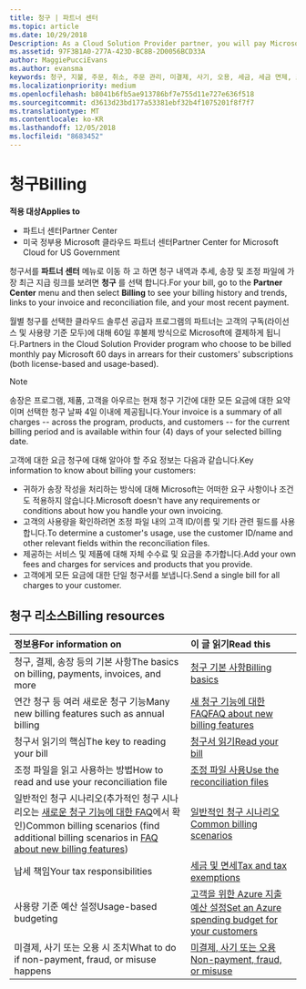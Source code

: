 ```yaml
---
title: 청구 | 파트너 센터
ms.topic: article
ms.date: 10/29/2018
Description: As a Cloud Solution Provider partner, you will pay Microsoft 60 days in arrears for the license-based and usage-based subscriptions of your customers.
ms.assetid: 97F3B1A0-277A-423D-BC8B-2D0056BCD33A
author: MaggiePucciEvans
ms.author: evansma
keywords: 청구, 지불, 주문, 취소, 주문 관리, 미결제, 사기, 오용, 세금, 세금 면제, 조정 파일
ms.localizationpriority: medium
ms.openlocfilehash: b8041b6fb5ae913786bf7e755d11e727e636f518
ms.sourcegitcommit: d3613d23bd177a53381ebf32b4f1075201f8f7f7
ms.translationtype: MT
ms.contentlocale: ko-KR
ms.lasthandoff: 12/05/2018
ms.locfileid: "8683452"
---
```

# <a name="billing"></a><span data-ttu-id="deb98-103">청구</span><span class="sxs-lookup"><span data-stu-id="deb98-103">Billing</span></span>

**<span data-ttu-id="deb98-104">적용 대상</span><span class="sxs-lookup"><span data-stu-id="deb98-104">Applies to</span></span>**

-  <span data-ttu-id="deb98-105">파트너 센터</span><span class="sxs-lookup"><span data-stu-id="deb98-105">Partner Center</span></span>
-  <span data-ttu-id="deb98-106">미국 정부용 Microsoft 클라우드 파트너 센터</span><span class="sxs-lookup"><span data-stu-id="deb98-106">Partner Center for Microsoft Cloud for US Government</span></span>
 
 
<span data-ttu-id="deb98-107">청구서를 **파트너 센터** 메뉴로 이동 하 고 하면 청구 내역과 추세, 송장 및 조정 파일에 가장 최근 지급 링크를 보려면 **청구** 를 선택 합니다.</span><span class="sxs-lookup"><span data-stu-id="deb98-107">For your bill, go to the **Partner Center** menu and then select **Billing** to see your billing history and trends, links to your invoice and reconciliation file, and your most recent payment.</span></span>

<span data-ttu-id="deb98-108">월별 청구를 선택한 클라우드 솔루션 공급자 프로그램의 파트너는 고객의 구독(라이선스 및 사용량 기준 모두)에 대해 60일 후불제 방식으로 Microsoft에 결제하게 됩니다.</span><span class="sxs-lookup"><span data-stu-id="deb98-108">Partners in the Cloud Solution Provider program who choose to be billed monthly pay Microsoft 60 days in arrears for their customers' subscriptions (both license-based and usage-based).</span></span>

> [!NOTE]  
> <span data-ttu-id="deb98-109">송장은 프로그램, 제품, 고객을 아우르는 현재 청구 기간에 대한 모든 요금에 대한 요약이며 선택한 청구 날짜 4일 이내에 제공됩니다.</span><span class="sxs-lookup"><span data-stu-id="deb98-109">Your invoice is a summary of all charges -- across the program, products, and customers -- for the current billing period and is available within four (4) days of your selected billing date.</span></span>

<span data-ttu-id="deb98-110">고객에 대한 요금 청구에 대해 알아야 할 주요 정보는 다음과 같습니다.</span><span class="sxs-lookup"><span data-stu-id="deb98-110">Key information to know about billing your customers:</span></span>

-   <span data-ttu-id="deb98-111">귀하가 송장 작성을 처리하는 방식에 대해 Microsoft는 어떠한 요구 사항이나 조건도 적용하지 않습니다.</span><span class="sxs-lookup"><span data-stu-id="deb98-111">Microsoft doesn't have any requirements or conditions about how you handle your own invoicing.</span></span>
-   <span data-ttu-id="deb98-112">고객의 사용량을 확인하려면 조정 파일 내의 고객 ID/이름 및 기타 관련 필드를 사용합니다.</span><span class="sxs-lookup"><span data-stu-id="deb98-112">To determine a customer's usage, use the customer ID/name and other relevant fields within the reconciliation files.</span></span>
-   <span data-ttu-id="deb98-113">제공하는 서비스 및 제품에 대해 자체 수수료 및 요금을 추가합니다.</span><span class="sxs-lookup"><span data-stu-id="deb98-113">Add your own fees and charges for services and products that you provide.</span></span>
-   <span data-ttu-id="deb98-114">고객에게 모든 요금에 대한 단일 청구서를 보냅니다.</span><span class="sxs-lookup"><span data-stu-id="deb98-114">Send a single bill for all charges to your customer.</span></span>

## <a name="billing-resources"></a><span data-ttu-id="deb98-115">청구 리소스</span><span class="sxs-lookup"><span data-stu-id="deb98-115">Billing resources</span></span>
|**<span data-ttu-id="deb98-116">정보용</span><span class="sxs-lookup"><span data-stu-id="deb98-116">For information on</span></span>**   |**<span data-ttu-id="deb98-117">이 글 읽기</span><span class="sxs-lookup"><span data-stu-id="deb98-117">Read this</span></span>**    |
|:-----------------------------|:-----------------|
|<span data-ttu-id="deb98-118">청구, 결제, 송장 등의 기본 사항</span><span class="sxs-lookup"><span data-stu-id="deb98-118">The basics on billing, payments, invoices, and  more</span></span>   |[<span data-ttu-id="deb98-119">청구 기본 사항</span><span class="sxs-lookup"><span data-stu-id="deb98-119">Billing basics</span></span>](billing-basics.md)
|<span data-ttu-id="deb98-120">연간 청구 등 여러 새로운 청구 기능</span><span class="sxs-lookup"><span data-stu-id="deb98-120">Many new billing features such as annual billing</span></span>   |[<span data-ttu-id="deb98-121">새 청구 기능에 대한 FAQ</span><span class="sxs-lookup"><span data-stu-id="deb98-121">FAQ about new billing features</span></span>](faq-about-new-billing-features.md)|
|<span data-ttu-id="deb98-122">청구서 읽기의 핵심</span><span class="sxs-lookup"><span data-stu-id="deb98-122">The key to reading your bill</span></span>   |[<span data-ttu-id="deb98-123">청구서 읽기</span><span class="sxs-lookup"><span data-stu-id="deb98-123">Read your bill</span></span>](read-your-bill.md)   |
|<span data-ttu-id="deb98-124">조정 파일을 읽고 사용하는 방법</span><span class="sxs-lookup"><span data-stu-id="deb98-124">How to read and use your reconciliation file</span></span>   |[<span data-ttu-id="deb98-125">조정 파일 사용</span><span class="sxs-lookup"><span data-stu-id="deb98-125">Use the reconciliation files</span></span>](use-the-reconciliation-files.md)|
|<span data-ttu-id="deb98-126">일반적인 청구 시나리오(추가적인 청구 시나리오는 [새로운 청구 기능에 대한 FAQ](faq-about-new-billing-features.md)에서 확인)</span><span class="sxs-lookup"><span data-stu-id="deb98-126">Common billing scenarios (find additional billing scenarios in [FAQ about new billing features](faq-about-new-billing-features.md))</span></span>|[<span data-ttu-id="deb98-127">일반적인 청구 시나리오</span><span class="sxs-lookup"><span data-stu-id="deb98-127">Common billing scenarios</span></span>](common-billing-scenarios.md)|
|<span data-ttu-id="deb98-128">납세 책임</span><span class="sxs-lookup"><span data-stu-id="deb98-128">Your tax responsibilities</span></span>   | [<span data-ttu-id="deb98-129">세금 및 면세</span><span class="sxs-lookup"><span data-stu-id="deb98-129">Tax and tax exemptions</span></span>](tax-and-tax-exemptions.md)|
|<span data-ttu-id="deb98-130">사용량 기준 예산 설정</span><span class="sxs-lookup"><span data-stu-id="deb98-130">Usage-based budgeting</span></span>    |[<span data-ttu-id="deb98-131">고객을 위한 Azure 지출 예산 설정</span><span class="sxs-lookup"><span data-stu-id="deb98-131">Set an Azure spending budget for your customers</span></span>](set-an-azure-spending-budget-for-your-customers.md)|
|<span data-ttu-id="deb98-132">미결제, 사기 또는 오용 시 조치</span><span class="sxs-lookup"><span data-stu-id="deb98-132">What to do if non-payment, fraud, or misuse happens</span></span>   |[<span data-ttu-id="deb98-133">미결제, 사기 또는 오용</span><span class="sxs-lookup"><span data-stu-id="deb98-133">Non-payment, fraud, or misuse</span></span>](non-payment--fraud--or-misuse.md)|




















